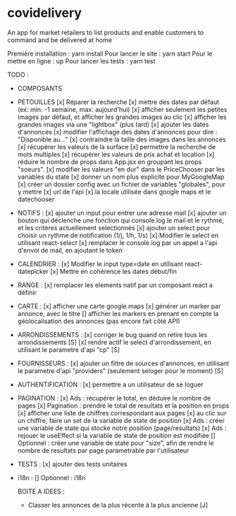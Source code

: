 # covidelivery
An app for market retailers to list products and enable customers to command and be delivered at home

Première installation : yarn install
Pour lancer le site : yarn start
Pour le mettre en ligne : up
Pour lancer les tests : yarn test

TODO :
- COMPOSANTS
    
- PETOUILLES
    [x] Réparer la recherche
    [x] mettre des dates par défaut (ex: min: -1 semaine, max: aujourd'hui)
    [x] afficher seulement les petites images par défaut, et afficher les grandes images au clic
        [x] afficher les grandes images via une "lightbox" (plus tard)
    [x] ajouter les dates d'annonces
        [x] modifier l'affichage des dates d'annonces pour dire : "Disponible au..."
    [x] contraindre la taille des images dans les annonces
    [x] récupérer les valeurs de la surface
    [x] permettre la recherche de mots multiples
    [x] récupérer les valeurs de prix achat et location
    [x] réduire le nombre de props dans App.jsx en groupant les props "soeurs".
    [x] modifier les valeurs "en dur" dans le PriceChooser par les variables du state
    [x] donner un nom plus explicite pour MyGoogleMap
    [x] créer un dossier config avec un fichier de variables "globales", pour y mettre
        [x] url de l'api
        [x] la locale utilisée dans google maps et le datechooser
- NOTIFS :
    [x] ajouter un input pour entrer une adresse mail
    [x] ajouter un bouton qui déclenche une fonction qui console.log le mail et le rythme, et les critères actuellement selectionnés
    [x] ajouter un select pour choisir un rythme de notification (1/j, 1/h, 1/s)
        [x] Modifier le select en utilisant react-select
    [x] remplacer le console.log par un appel a l'api d'envoi de mail, en ajoutant le token
- CALENDRIER :
    [x] Modifier le input type=date en utilisant react-datepicker
        [x] Mettre en cohérence les dates début/fin
- RANGE :
    [x] remplacer les elements natif par un composant react a définir
- CARTE :
    [x] afficher une carte google maps
        [x] générer un marker par annonce, avec le titre
        [] afficher les markers en prenant en compte la géolocalisation des annonces (pas encore fait côté API)
- ARRONDISSEMENTS :
    [x] corriger le bug quand on retire tous les arrondissements [S]
    [x] rendre actif le select d'arrondissement, en utilisant le parametre d'api "cp" [S]
- FOURNISSEURS :
    [x] ajouter un filtre de sources d'annonces, en utilisant le parametre d'api "providers" (seulement seloger pour le moment) [S]
- AUTHENTIFICATION :
    [x] permettre a un utilisateur de se loguer
- PAGINATION :
    [x] Ads : récupérer le total, en déduire le nombre de pages
    [x] Pagination : prendre le total de resultats et la position en props
        [x] afficher une liste de chiffres correspondant aux pages
        [x] au clic sur un chiffre, faire un set de la variable de state de position
    [x] Ads : créer une variable de state qui stocke notre position (page/resultats)
    [x] Ads : rejouer le useEffect si la variable de state de position est modifiée
    [] Optionnel : créer une variable de state pour "size", afin de rendre le nombre de resultats par page parametrable par l'utilisateur
- TESTS :
    [x] ajouter des tests unitaires
- i18n :
    [] Optionnel : i18n



    BOITE A IDEES :
    - Classer les annonces de la plus récente à la plus ancienne [J]